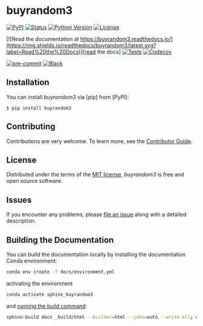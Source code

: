 # buyrandom3

[![PyPI](https://img.shields.io/pypi/v/buyrandom3.svg)][pypi status]
[![Status](https://img.shields.io/pypi/status/buyrandom3.svg)][pypi status]
[![Python Version](https://img.shields.io/pypi/pyversions/buyrandom3)][pypi status]
[![License](https://img.shields.io/pypi/l/buyrandom3)][license]

[![Read the documentation at https://buyrandom3.readthedocs.io/](https://img.shields.io/readthedocs/buyrandom3/latest.svg?label=Read%20the%20Docs)][read the docs]
[![Tests](https://github.com/tngTUDOR/buyrandom3/actions/workflows/python-test.yml/badge.svg)][tests]
[![Codecov](https://codecov.io/gh/tngTUDOR/buyrandom3/branch/main/graph/badge.svg)][codecov]

[![pre-commit](https://img.shields.io/badge/pre--commit-enabled-brightgreen?logo=pre-commit&logoColor=white)][pre-commit]
[![Black](https://img.shields.io/badge/code%20style-black-000000.svg)][black]

[pypi status]: https://pypi.org/project/buyrandom3/
[read the docs]: https://buyrandom3.readthedocs.io/
[tests]: https://github.com/tngTUDOR/buyrandom3/actions?workflow=Tests
[codecov]: https://app.codecov.io/gh/tngTUDOR/buyrandom3
[pre-commit]: https://github.com/pre-commit/pre-commit
[black]: https://github.com/psf/black

## Installation

You can install _buyrandom3_ via [pip] from [PyPI]:

```console
$ pip install buyrandom3
```

## Contributing

Contributions are very welcome.
To learn more, see the [Contributor Guide][Contributor Guide].

## License

Distributed under the terms of the [MIT license][License],
_buyrandom3_ is free and open source software.

## Issues

If you encounter any problems,
please [file an issue][Issue Tracker] along with a detailed description.


<!-- github-only -->

[command-line reference]: https://buyrandom3.readthedocs.io/en/latest/usage.html
[License]: https://github.com/tngTUDOR/buyrandom3/blob/main/LICENSE
[Contributor Guide]: https://github.com/tngTUDOR/buyrandom3/blob/main/CONTRIBUTING.md
[Issue Tracker]: https://github.com/tngTUDOR/buyrandom3/issues


## Building the Documentation

You can build the documentation locally by installing the documentation Conda environment:

```bash
conda env create -f docs/environment.yml
```

activating the environment

```bash
conda activate sphinx_buyrandom3
```

and [running the build command](https://www.sphinx-doc.org/en/master/man/sphinx-build.html#sphinx-build):

```bash
sphinx-build docs _build/html --builder=html --jobs=auto --write-all; open _build/html/index.html
```